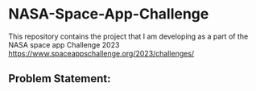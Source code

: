 # NASA-Space-App-Challenge
This repository contains the project that I am developing as a part of the NASA space app Challenge 2023
https://www.spaceappschallenge.org/2023/challenges/

## Problem Statement:

